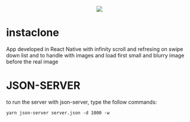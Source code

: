 <p align="center">
  <img src="https://i.imgsafe.org/c8/c80c7d3036.gif">
</p>

# instaclone

App developed in React Native with infinity scroll and refresing on swipe down list and to handle with images and load first small and blurry image before the real image

# JSON-SERVER

to run the server with json-server, type the follow commands:

```
yarn json-server server.json -d 1000 -w
```
